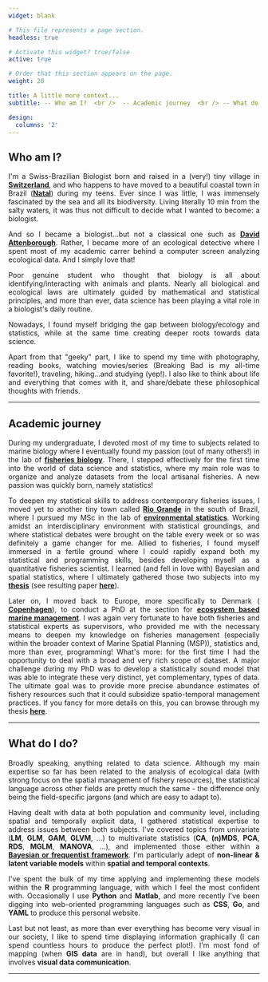 ```yaml
---
widget: blank

# This file represents a page section.
headless: true

# Activate this widget? true/false
active: true

# Order that this section appears on the page.
weight: 20

title: A little more context...
subtitle: -- Who am I?  <br />  -- Academic journey  <br /> -- What do I do? 

design:
  columns: '2'
---
```

<div style="text-align: justify"> 

## **Who am I?**
I'm a Swiss-Brazilian Biologist born and raised in a (very!) tiny village in [**Switzerland**](https://en.wikipedia.org/wiki/Freienstein-Teufen), and who happens to have moved to a beautiful coastal town in Brazil ([**Natal**](https://en.wikipedia.org/wiki/Natal,_Rio_Grande_do_Norte)) during my teens. Ever since I was little, I was immensely fascinated by the sea and all its biodiversity. Living literally 10 min from the salty waters, it was thus not difficult to decide what I wanted to become: a biologist. 

And so I became a biologist...but not a classical one such as [**David Attenborough**](https://www.youtube.com/watch?v=PX69fd14_w8). Rather, I became more of an ecological detective where I spent most of my academic carrer behind a computer screen analyzing ecological data. And I simply love that!

Poor genuine student who thought that biology is all about identifying/interacting with animals and plants. Nearly all biological and ecological laws are ultimately guided by mathematical and statistical principles, and more than ever, data science has been playing a vital role in a biologist's daily routine.

Nowadays, I found myself bridging the gap between biology/ecology and statistics, while at the same time creating deeper roots towards data science.

Apart from that "geeky" part, I like to spend my time with photography, reading books, watching movies/series (Breaking Bad is my all-time favorite!), traveling, hiking...and studying (yep!). I also like to think about life and everything that comes with it, and share/debate these philosophical thoughts with friends.

---------------------------------------
## **Academic journey**

During my undergraduate, I devoted most of my time to subjects related to marine biology where I eventually found my passion (out of many others!) in the lab of [**fisheries biology**](https://labipe.webnode.com.pt). There, I stepped effectively for the first time into the world of data science and statistics, where my main role was to organize and analyze datasets from the local artisanal fisheries. A new passion was quickly born, namely statistics! 

To deepen my statistical skills to address contemporary fisheries issues, I moved yet to another tiny town called [**Rio Grande**](https://en.wikipedia.org/wiki/Rio_Grande,_Rio_Grande_do_Sul) in the south of Brazil, where I pursued my MSc in the lab of [**environmental statistics**](https://imef.furg.br/laboratorios?view=article&id=12&catid=43). Working amidst an interdisciplinary environment with statistical groundings, and where statistical debates were brought on the table every week or so was definitely a game changer for me. Allied to fisheries, I found myself immersed in a fertile ground where I could rapidly expand both my statistical and programming skills, besides developing myself as a quantitative fisheries scientist. I learned (and fell in love with) Bayesian and spatial statistics, where I ultimately gathered those two subjects into my [**thesis**](http://argo.furg.br/?RG001343920) (see resulting paper [**here**](https://doi.org/10.1016/j.ecolmodel.2017.01.022)).

Later on, I moved back to Europe, more specifically to Denmark ( [**Copenhagen**](https://en.wikipedia.org/wiki/Copenhagen)), to conduct a PhD at the section for [**ecosystem based marine management**](https://www.aqua.dtu.dk/english/about/organization/scientific_sections/section-for-ecosystem-based-marine-management). I was again very fortunate to have both fisheries and statistical experts as supervisors, who provided me with the necessary means to deepen my knowledge on fisheries management (especially within the broader context of Marine Spatial Planning (MSP)), statistics and, more than ever, programming! What's more: for the first time I had the opportunity to deal with a broad and very rich scope of dataset. A major challenge during my PhD was to develop a statistically sound model that was able to integrate these very distinct, yet complementary, types of data. The ultimate goal was to provide more precise abundance estimates of fishery resources such that it could subsidize spatio-temporal management practices. If you fancy for more details on this, you can browse through my thesis [**here**](https://orbit.dtu.dk/en/publications/integrating-commercial-fisheries-and-scientific-survey-data-advan).

---------------------------------------
## **What do I do?**
Broadly speaking, anything related to data science. Although my main expertise so far has been related to the analysis of ecological data (with strong focus on the spatial management of fishery resources), the statistical language across other fields are pretty much the same - the difference only being the field-specific jargons (and which are easy to adapt to).

Having dealt with data at both population and community level, including spatial and temporally explicit data, I gathered statistical expertise to address issues between both subjects. I've covered topics from univariate (**LM**, **GLM**, **GAM**, **GLVM**, ...) to multivariate statistics (**CA**, **(n)MDS**, **PCA**, **RDS**, **MGLM**, **MANOVA**, ...), and implemented those either within a [**Bayesian or frequentist framework**](https://towardsdatascience.com/statistics-are-you-bayesian-or-frequentist-4943f953f21b). I'm particularly adept of **non-linear & latent variable models** within **spatial and temporal contexts**. 

I've spent the bulk of my time applying and implementing these models within the **R** programming language, with which I feel the most confident with. Occasionally I use **Python** and **Matlab**, and more recently I've been digging into web-oriented programming languages such as **CSS**, **Go**, and **YAML** to produce this personal website.

Last but not least, as more than ever everything has become very visual in our society, I like to spend time displaying information graphically (I can spend countless hours to produce the perfect plot!). I'm most fond of mapping (when **GIS data** are in hand), but overall I like anything that involves **visual data communication**.

---------------------------------------
<!---
## **Present**
Although Academia has been (and will always be!) an integral part of me and my life, I've been feeling moving towards more applied fields where I can use my statistical/data analytical expertise more broadly. Over the course of the years, I realized that I'm truly passionate about data science and everything in between - especially because it frees me to engage in whatever science I'm interested in!  Irrespective of field, statistics provides a solid means to understand complex data structures and extract from them patterns and meanings that would otherwise be difficult. I'm constantly seeking to improve my skills with cutting-edge methods, as I like to provide good quality work to answer questions at hand with confidence.
-->
</div>